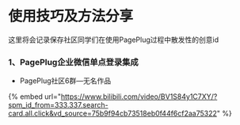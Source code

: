 # 使用技巧及方法分享

&#x20;这里将会记录保存社区同学们在使用PagePlug过程中散发性的创意id





### 1、PagePlug企业微信单点登录集成

* PagePlug社区6群—无名作品

{% embed url="https://www.bilibili.com/video/BV1S84y1C7XY/?spm_id_from=333.337.search-card.all.click&vd_source=75b9f94cb73518eb0f44f6cf2aa75322" %}
